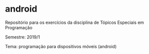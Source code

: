 # android
Repositório para os exercícios da disciplina de Tópicos Especiais em Programação

Semestre: 2019/1

Tema: programação para dispositivos móveis (android)

